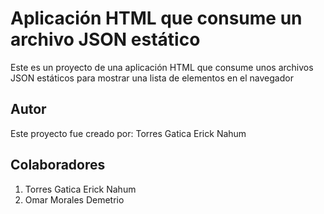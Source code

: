 # Aplicación HTML que consume un archivo JSON estático

Este es un proyecto de una aplicación HTML que consume unos archivos JSON
estáticos para mostrar una lista de elementos en el navegador

## Autor

Este proyecto fue creado por: Torres Gatica Erick Nahum

## Colaboradores

1. Torres Gatica Erick Nahum
2. Omar Morales Demetrio